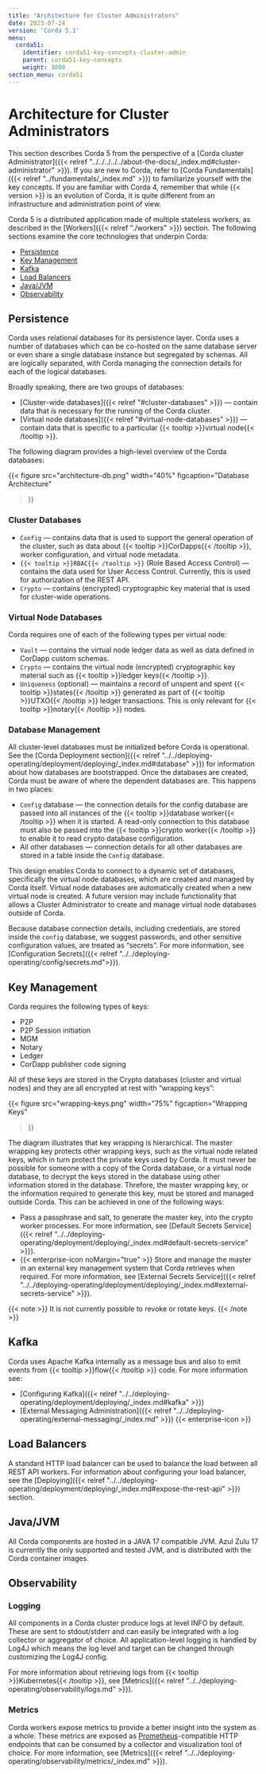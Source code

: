 ```yaml
---
title: "Architecture for Cluster Administrators"
date: 2023-07-24
version: 'Corda 5.1'
menu:
  corda51:
    identifier: corda51-key-concepts-cluster-admin
    parent: corda51-key-concepts
    weight: 3000
section_menu: corda51
---
```


# Architecture for Cluster Administrators

This section describes Corda 5 from the perspective of a [Corda cluster Administrator]({{< relref "../../../../../about-the-docs/_index.md#cluster-administrator" >}}). If you are new to Corda, refer to [Corda Fundamentals]({{< relref "../fundamentals/_index.md" >}}) to familiarize yourself with the key concepts. If you are familiar with Corda 4, remember that while {{< version >}} is an evolution of Corda, it is quite different from an infrastructure and administration point of view.

Corda 5 is a distributed application made of multiple stateless workers, as described in the [Workers]({{< relref "./workers" >}}) section. The following sections examine the core technologies that underpin Corda:

* [Persistence](#persistence)
* [Key Management](#key-management)
* [Kafka](#kafka)
* [Load Balancers](#load-balancers)
* [Java/JVM](#javajvm)
* [Observability](#observability)

## Persistence

Corda uses relational databases for its persistence layer. Corda uses a number of databases which can be co-hosted on the same database server or even share a single database instance but segregated by schemas. All are logically separated, with Corda managing the connection details for each of the logical databases.

Broadly speaking, there are two groups of databases:

* [Cluster-wide databases]({{< relref "#cluster-databases" >}}) — contain data that is necessary for the running of the Corda cluster.
* [Virtual node databases]({{< relref "#virtual-node-databases" >}}) — contain data that is specific to a particular {{< tooltip >}}virtual node{{< /tooltip >}}.

The following diagram provides a high-level overview of the Corda databases:

{{<
  figure
	 src="architecture-db.png"
   width="40%"
	 figcaption="Database Architecture"
>}}

### Cluster Databases

* `Config` — contains data that is used to support the general operation of the cluster, such as data about {{< tooltip >}}CorDapps{{< /tooltip >}}, worker configuration, and virtual node metadata.
* `{{< tooltip >}}RBAC{{< /tooltip >}}` (Role Based Access Control) — contains the data used for User Access Control. Currently, this is used for authorization of the REST API.
* `Crypto` — contains (encrypted) cryptographic key material that is used for cluster-wide operations. <!--For more information, see [Key Management](#key-management).-->

### Virtual Node Databases

Corda requires one of each of the following types per virtual node:

* `Vault` — contains the virtual node ledger data as well as data defined in CorDapp custom schemas.
* `Crypto` — contains the virtual node (encrypted) cryptographic key material such as {{< tooltip >}}ledger keys{{< /tooltip >}}.
* `Uniqueness` (optional) — maintains a record of unspent and spent {{< tooltip >}}states{{< /tooltip >}} generated as part of {{< tooltip >}}UTXO{{< /tooltip >}} ledger transactions. This is only relevant for {{< tooltip >}}notary{{< /tooltip >}} nodes.

### Database Management

All cluster-level databases must be initialized before Corda is operational. See the [Corda Deployment section]({{< relref "../../deploying-operating/deployment/deploying/_index.md#database" >}}) for information about how databases are bootstrapped.
Once the databases are created, Corda must be aware of where the dependent databases are. This happens in two places:

* `Config` database — the connection details for the config database are passed into all instances of the {{< tooltip >}}database worker{{< /tooltip >}} when it is started. A read-only connection to this database must also be passed into the {{< tooltip >}}crypto worker{{< /tooltip >}} to enable it to read crypto database configuration.
* All other databases — connection details for all other databases are stored in a table inside the `Config` database.

This design enables Corda to connect to a dynamic set of databases, specifically the virtual node databases, which are created and managed by Corda itself.
Virtual node databases are automatically created when a new virtual node is created. A future version may include functionality that allows a Cluster Administrator to create and manage virtual node databases outside of Corda.

Because database connection details, including credentials, are stored inside the `config` database, we suggest passwords, and other sensitive configuration values, are treated as “secrets”. For more information, see [Configuration Secrets]({{< relref "../../deploying-operating/config/secrets.md">}}).

## Key Management

Corda requires the following types of keys:

* P2P
* P2P Session initiation
* MGM
* Notary
* Ledger
* CorDapp publisher code signing

All of these keys are stored in the Crypto databases (cluster and virtual nodes) and they are all encrypted at rest with “wrapping keys”:

{{<
  figure
	 src="wrapping-keys.png"
   width="75%"
	 figcaption="Wrapping Keys"
>}}

The diagram illustrates that key wrapping is hierarchical. The master wrapping key protects other wrapping keys, such as the virtual node related keys, which in turn protect the private keys used by Corda. It must never be possible for someone with a copy of the Corda database, or a virtual node database, to decrypt the keys stored in the database using other information stored in the database. Threfore, the master wrapping key, or the information required to generate this key, must be stored and managed outside Corda. This can be achieved in one of the following ways:

* Pass a passphrase and salt, to generate the master key, into the crypto worker processes. For more information, see [Default Secrets Service]({{< relref "../../deploying-operating/deployment/deploying/_index.md#default-secrets-service" >}}).
* {{< enterprise-icon noMargin="true" >}} Store and manage the master in an external key management system that Corda retrieves when required. For more information, see [External Secrets Service]({{< relref "../../deploying-operating/deployment/deploying/_index.md#external-secrets-service" >}}).

{{< note >}}
It is not currently possible to revoke or rotate keys.
{{< /note >}}

## Kafka

Corda uses Apache Kafka internally as a message bus and also to emit events from {{< tooltip >}}flow{{< /tooltip >}} code. For more information see:

* [Configuring Kafka]({{< relref "../../deploying-operating/deployment/deploying/_index.md#kafka" >}})
* [External Messaging Administration]({{< relref "../../deploying-operating/external-messaging/_index.md" >}}) {{< enterprise-icon >}}

## Load Balancers

A standard HTTP load balancer can be used to balance the load between all REST API workers.
For information about configuring your load balancer, see the [Deploying]({{< relref "../../deploying-operating/deployment/deploying/_index.md#expose-the-rest-api" >}}) section.

## Java/JVM

All Corda components are hosted in a JAVA 17 compatible JVM. Azul Zulu 17 is currently the only supported and tested JVM, and is distributed with the Corda container images.

## Observability

### Logging

All components in a Corda cluster produce logs at level INFO by default. These are sent to stdout/stderr and can easily be integrated with a log collector or aggregator of choice. All application-level logging is handled by Log4J which means the log level and target can be changed through customizing the Log4J config.

For more information about retrieving logs from {{< tooltip >}}Kubernetes{{< /tooltip >}}, see [Metrics]({{< relref "../../deploying-operating/observability/logs.md" >}}).

### Metrics

Corda workers expose metrics to provide a better insight into the system as a whole. These metrics are exposed as [Prometheus](https://prometheus.io/)-compatible HTTP endpoints that can be consumed by a collector and visualization tool of choice. For more information, see [Metrics]({{< relref "../../deploying-operating/observability/metrics/_index.md" >}}).